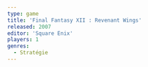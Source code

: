 ```yaml
---
type: game
title: 'Final Fantasy XII : Revenant Wings'
released: 2007
editor: 'Square Enix'
players: 1
genres:
  - Stratégie
---
```

